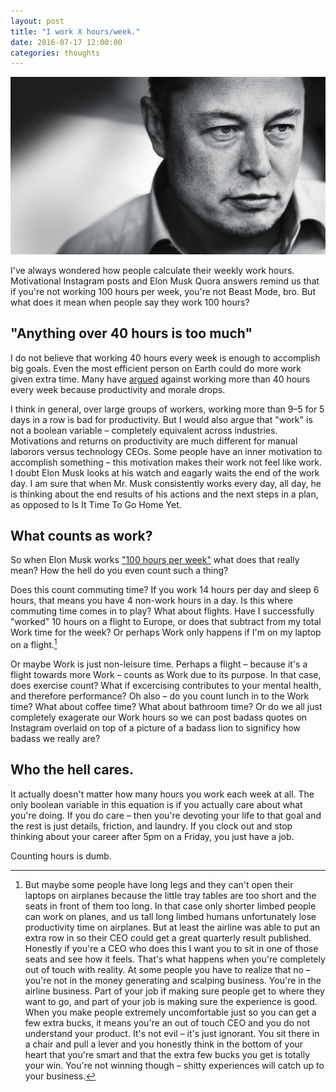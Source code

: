 ```yaml
---
layout: post
title: "I work X hours/week."
date: 2016-07-17 12:00:00
categories: thoughts
---
```


![Elon Musk](/assets/img/work/elonmusk.jpg)

I've always wondered how people calculate their weekly work hours. Motivational Instagram posts and Elon Musk Quora answers remind us that if you're not working 100 hours per week, you're not Beast Mode, bro. But what does it mean when people say they work 100 hours?

<!--more-->

## "Anything over 40 hours is too much"
I do not believe that working 40 hours every week is enough to accomplish big goals. Even the most efficient person on Earth could do more work given extra time. Many have [argued](http://www.inc.com/jessica-stillman/why-working-more-than-40-hours-a-week-is-useless.html) against working more than 40 hours every week because productivity and morale drops.

I think in general, over large groups of workers, working more than 9–5 for 5 days in a row is bad for productivity. But I would also argue that "work" is not a boolean variable – completely equivalent across industries. Motivations and returns on productivity are much different for manual laborors versus technology CEOs. Some people have an inner motivation to accomplish something – this motivation makes their work not feel like work. I doubt Elon Musk looks at his watch and eagarly waits the end of the work day. I am sure that when Mr. Musk consistently works every day, all day, he is thinking about the end results of his actions and the next steps in a plan, as opposed to Is It Time To Go Home Yet.

## What counts as work?
So when Elon Musk works ["100 hours per week"](https://www.quora.com/How-did-Elon-Musk-work-for-100-hours-a-week-for-more-than-15-years) what does that really mean? How the hell do you even count such a thing?

Does this count commuting time? If you work 14 hours per day and sleep 6 hours, that means you have 4 non-work hours in a day. Is this where commuting time comes in to play? What about flights. Have I successfully "worked" 10 hours on a flight to Europe, or does that subtract from my total Work time for the week? Or perhaps Work only happens if I'm on my laptop on a flight.[^flight]

Or maybe Work is just non-leisure time. Perhaps a flight – because it's a flight towards more Work – counts as Work due to its purpose. In that case, does exercise count? What if excercising contributes to your mental health,  and therefore performance? Oh also – do you count lunch in to the Work time? What about coffee time? What about bathroom time? Or do we all just completely exagerate our Work hours so we can post badass quotes on Instagram overlaid on top of a picture of a badass lion to significy how badass we really are?

## Who the hell cares.
It actually doesn't matter how many hours you work each week at all. The only boolean variable in this equation is if you actually care about what you're doing. If you do care – then you're devoting your life to that goal and the rest is just details, friction, and laundry. If you clock out and stop thinking about your career after 5pm on a Friday, you just have a job.

Counting hours is dumb.

[^flight]: But maybe some people have long legs and they can't open their laptops on airplanes because the little tray tables are too short and the seats in front of them too long. In that case only shorter limbed people can work on planes, and us tall long limbed humans unfortunately lose productivity time on airplanes. But at least the airline was able to put an extra row in so their CEO could get a great quarterly result published. Honestly if you're a CEO who does this I want you to sit in one of those seats and see how it feels. That's what happens when you're completely out of touch with reality. At some people you have to realize that no – you're not in the money generating and scalping business. You're in the airline business. Part of your job if making sure people get to where they want to go, and part of your job is making sure the experience is good. When you make people extremely uncomfortable just so you can get a few extra bucks, it means you're an out of touch CEO and you do not understand your product. It's not evil – it's just ignorant. You sit there in a chair and pull a lever and you honestly think in the bottom of your heart that you're smart and that the extra few bucks you get is totally your win. You're not winning though – shitty experiences will catch up to your business.
